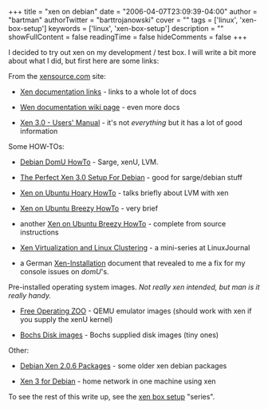 +++
title = "xen on debian"
date = "2006-04-07T23:09:39-04:00"
author = "bartman"
authorTwitter = "barttrojanowski"
cover = ""
tags = ['linux', 'xen-box-setup']
keywords = ['linux', 'xen-box-setup']
description = ""
showFullContent = false
readingTime = false
hideComments = false
+++

I decided to try out xen on my development / test box.  I will write a bit more about what I did, but first here are some links:



<!--more-->



From the [xensource.com](http://xensource.com) site:



- [Xen documentation links](http://www.xensource.com/xen/xen/documentation.html) - links to a whole lot of docs

- [Wen documentation wiki page](http://wiki.xensource.com/xenwiki/XenDocs) - even more docs

- [Xen 3.0 - Users' Manual](http://www.cl.cam.ac.uk/Research/SRG/netos/xen/readmes/user/user.html) - it's not _everything_ but it has a lot of good information



Some HOW-TOs:



- [Debian DomU HowTo](http://wiki.xensource.com/xenwiki/DebianDomU) - Sarge, xenU, LVM.

- [The Perfect Xen 3.0 Setup For Debian](http://www.howtoforge.com/perfect_setup_xen3_debian) - good for sarge/debian stuff

- [Xen on Ubuntu Hoary HowTo](http://wiki.xensource.com/xenwiki/UbuntuHoaryHowTo) - talks briefly about LVM with xen

- [Xen on Ubuntu Breezy HowTo](http://wiki.xensource.com/xenwiki/UbuntuBreezyHowTo) - very brief

- another [Xen on Ubuntu Breezy HowTo](https://wiki.ubuntu.com/XenVirtualMachine/XenOnUbuntuBreezy) - complete from source instructions

- [Xen Virtualization and Linux Clustering](http://www.linuxjournal.com/article/8812) - a mini-series at LinuxJournal

- a German [Xen-Installation](http://www.pug.org/index.php/Xen-Installation) document that revealed to me a fix for my console issues on *domU*'s.



Pre-installed operating system images.  *Not really xen intended, but man is it really handy.*



- [Free Operating ZOO](http://free.oszoo.org/download.html) - QEMU emulator images (should work with xen if you supply the xenU kernel)

- [Bochs Disk images](http://bochs.sourceforge.net/diskimages.html) - Bochs supplied disk images (tiny ones)



Other:



- [Debian Xen 2.0.6 Packages](http://www.option-c.com/xwiki/Debian_Xen_2.0.6_Packages) - some older xen debian packages

- [Xen 3 for Debian](http://julien.danjou.info/xen.html) - home network in one machine using xen



To see the rest of this write up, see the [xen box setup](/~bart/blog/rtag/xen-box-setup) "series".
